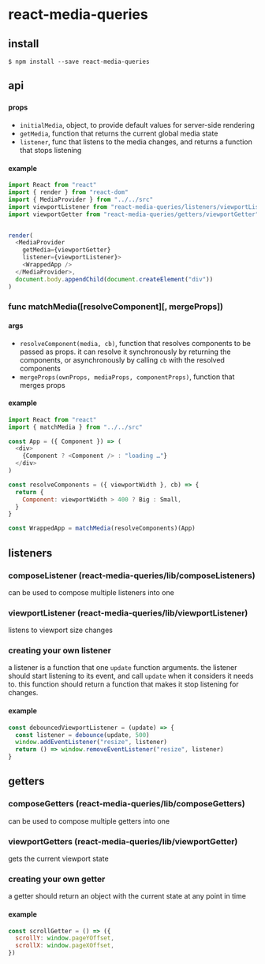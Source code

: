 # react-media-queries

## install

```console
$ npm install --save react-media-queries
```

## api

### <MediaProvider />

#### props

- `initialMedia`, object, to provide default values for server-side rendering
- `getMedia`, function that returns the current global media state
- `listener`, func that listens to the media changes, and returns a function that stops listening

#### example

```javascript
import React from "react"
import { render } from "react-dom"
import { MediaProvider } from "../../src"
import viewportListener from "react-media-queries/listeners/viewportListener"
import viewportGetter from "react-media-queries/getters/viewportGetter"


render(
  <MediaProvider
    getMedia={viewportGetter}
    listener={viewportListener}>
    <WrappedApp />
  </MediaProvider>,
  document.body.appendChild(document.createElement("div"))
)
```

### func matchMedia([resolveComponent][, mergeProps])

#### args

- `resolveComponent(media, cb)`, function that resolves components to be passed as props. it can resolve it synchronously by returning the components, or asynchronously by calling `cb` with the resolved components
- `mergeProps(ownProps, mediaProps, componentProps)`, function that merges props

#### example

```javascript
import React from "react"
import { matchMedia } from "../../src"

const App = ({ Component }) => (
  <div>
    {Component ? <Component /> : "loading …"}
  </div>
)

const resolveComponents = ({ viewportWidth }, cb) => {
  return {
    Component: viewportWidth > 400 ? Big : Small,
  }
}

const WrappedApp = matchMedia(resolveComponents)(App)
```

## listeners

### composeListener (react-media-queries/lib/composeListeners)

can be used to compose multiple listeners into one

### viewportListener (react-media-queries/lib/viewportListener)

listens to viewport size changes

### creating your own listener

a listener is a function that one `update` function arguments. the listener
should start listening to its event, and call `update` when it considers it
needs to. this function should return a function that makes it stop listening
for changes.

#### example

```javascript
const debouncedViewportListener = (update) => {
  const listener = debounce(update, 500)
  window.addEventListener("resize", listener)
  return () => window.removeEventListener("resize", listener)
}
```

## getters

### composeGetters (react-media-queries/lib/composeGetters)

can be used to compose multiple getters into one

### viewportGetters (react-media-queries/lib/viewportGetter)

gets the current viewport state

### creating your own getter

a getter should return an object with the current state at any point in time

#### example

```javascript
const scrollGetter = () => ({
  scrollY: window.pageYOffset,
  scrollX: window.pageXOffset,
})
```
